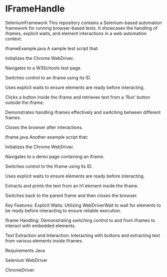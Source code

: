 # IFrameHandle
SeleniumFramework
This repository contains a Selenium-based automation framework for running browser-based tests. It showcases the handling of iframes, explicit waits, and element interactions in a web automation context.

IframeExample.java
A sample test script that:

Initializes the Chrome WebDriver.

Navigates to a W3Schools test page.

Switches control to an iframe using its ID.

Uses explicit waits to ensure elements are ready before interacting.

Clicks a button inside the iframe and retrieves text from a 'Run' button outside the iframe.

Demonstrates handling iframes effectively and switching between different frames.

Closes the browser after interactions.

Iframe.java
Another example script that:

Initializes the Chrome WebDriver.

Navigates to a demo page containing an iframe.

Switches control to the iframe using its ID.

Uses explicit waits to ensure elements are ready before interacting.

Extracts and prints the text from an h1 element inside the iframe.

Switches back to the parent frame and then closes the browser.

Key Features:
Explicit Waits: Utilizing WebDriverWait to wait for elements to be ready before interacting to ensure reliable execution.

Iframe Handling: Demonstrating switching control to and from iframes to interact with embedded elements.

Text Extraction and Interaction: Interacting with buttons and extracting text from various elements inside iframes.

Requirements
Java

Selenium WebDriver

ChromeDriver
